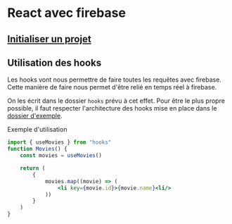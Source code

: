 # React avec firebase

## [Initialiser un projet](https://firebase.google.com/docs/web/setup?hl=fr)

## Utilisation des hooks
Les hooks vont nous permettre de faire toutes les requêtes avec firebase. Cette manière de faire nous permet d'être relié en temps réel à firebase.

On les écrit dans le dossier `hooks` prévu à cet effet. Pour être le plus propre possible, il faut respecter l'architecture des hooks mise en place dans le [dossier d'exemple](temmplates).

Exemple d'utilisation
```jsx
import { useMovies } from "hooks"
function Movies() {
    const movies = useMovies()

    return (
        {
            movies.map((movie) => (
                <li key={movie.id}>{movie.name}<li/>
            ))
        }
    )
}
```